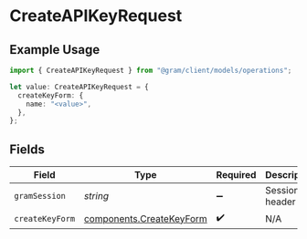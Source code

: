 # CreateAPIKeyRequest

## Example Usage

```typescript
import { CreateAPIKeyRequest } from "@gram/client/models/operations";

let value: CreateAPIKeyRequest = {
  createKeyForm: {
    name: "<value>",
  },
};
```

## Fields

| Field                                                                | Type                                                                 | Required                                                             | Description                                                          |
| -------------------------------------------------------------------- | -------------------------------------------------------------------- | -------------------------------------------------------------------- | -------------------------------------------------------------------- |
| `gramSession`                                                        | *string*                                                             | :heavy_minus_sign:                                                   | Session header                                                       |
| `createKeyForm`                                                      | [components.CreateKeyForm](../../models/components/createkeyform.md) | :heavy_check_mark:                                                   | N/A                                                                  |